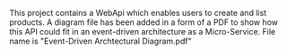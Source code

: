 This project contains a WebApi which enables users to create and list products.
A diagram file has been added in a form of a PDF to show how this API could fit in an event-driven architecture as a Micro-Service. File name is "Event-Driven Archtectural Diagram.pdf"
